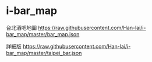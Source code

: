 # i-bar_map
台北酒吧地圖
https://raw.githubusercontent.com/Han-lai/i-bar_map/master/bar_map.json


詳細版
https://raw.githubusercontent.com/Han-lai/i-bar_map/master/taipei_bar.json
